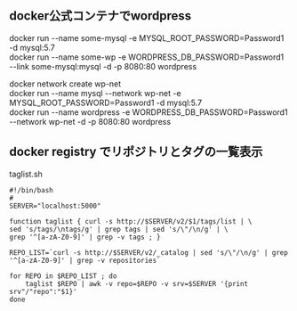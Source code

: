 ## docker公式コンテナでwordpress

docker run --name some-mysql -e MYSQL_ROOT_PASSWORD=Password1 -d mysql:5.7 <br>
docker run --name some-wp -e WORDPRESS_DB_PASSWORD=Password1 --link some-mysql:mysql -d -p 8080:80 wordpress<br>


docker network create wp-net <br>
docker run --name mysql --network wp-net -e MYSQL_ROOT_PASSWORD=Password1 -d mysql:5.7 <br>
docker run --name wordpress -e WORDPRESS_DB_PASSWORD=Password1 --network wp-net -d -p 8080:80 wordpress <br>

## docker registry でリポジトリとタグの一覧表示

taglist.sh

```
#!/bin/bash
#
SERVER="localhost:5000"

function taglist { curl -s http://$SERVER/v2/$1/tags/list | \
sed 's/tags/\ntags/g' | grep tags | sed 's/\"/\n/g' | \
grep '^[a-zA-Z0-9]' | grep -v tags ; }

REPO_LIST=`curl -s http://$SERVER/v2/_catalog | sed 's/\"/\n/g' | grep '^[a-zA-Z0-9]' | grep -v repositories`

for REPO in $REPO_LIST ; do
    taglist $REPO | awk -v repo=$REPO -v srv=$SERVER '{print srv"/"repo":"$1}'
done
```
